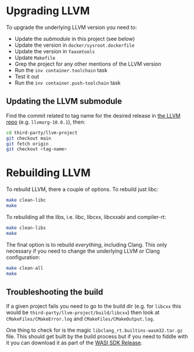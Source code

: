 # Upgrading LLVM

To upgrade the underlying LLVM version you need to:

- Update the _submodule_ in this project (see below)
- Update the version in `docker/sysroot.dockerfile`
- Update the version in `faasmtools`
- Update `Makefile`
- Grep the project for any other mentions of the LLVM version
- Run the `inv container.toolchain` task
- Test it out
- Run the `inv container.push-toolchain` task

## Updating the LLVM submodule

Find the commit related to tag name for the desired release in
[the LLVM repo](https://github.com/llvm/llvm-project/releases) (e.g.
`llvmorg-10.0.1`), then:

```bash
cd third-party/llvm-project
git checkout main
git fetch origin
git checkout <tag-name>
```

# Rebuilding LLVM

To rebuild LLVM, there a couple of options. To rebuild just libc:

```bash
make clean-libc
make
```

To rebuilding all the libs, i.e. libc, libcxx, libcxxabi and
compiler-rt:

```bash
make clean-libs
make
```

The final option is to rebuild _everything_, including Clang. This only
necessary if you need to change the underlying LLVM or Clang configuration:

```bash
make clean-all
make
```

## Troubleshooting the build

If a given project fails you need to go to the build dir (e.g. for `libcxx` this
would be `third-party/llvm-project/build/libcxx`) then look at
`CMakeFiles/CMakeError.log` and `CMakeFiles/CMakeOutput.log`.

One thing to check for is the magic `libclang_rt.builtins-wasm32.tar.gz` file.
This should get built by the build process but if you need to fiddle with it you
can download it as part of the [WASI SDK
Release](https://github.com/CraneStation/wasi-sdk/releases).
